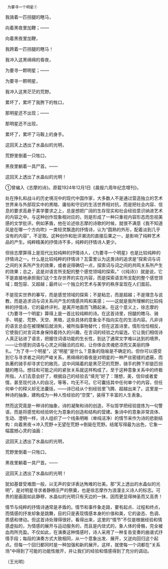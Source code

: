      为要寻一个明星① 

   我骑着一匹拐腿的瞎马，

   向着黑夜里加鞭；——

   向着黑夜里加鞭，

   我跨着一匹拐腿的瞎马！

   我冲入这黑绵绵的昏夜，

   为要寻一颗明星；——

   为要寻一颗明星，

   我冲入这黑茫茫的荒野。

   累坏了，累坏了我胯下的牲口，

   那明星还不出现；——

   那明星还不出现，

   累坏了，累坏了马鞍上的身手。

   这回天上透出了水晶似的光明，

   荒野里倒着一只牲口，

   黑夜里躺着一具尸首。——

   这回天上透出了水晶似的光明！

   ①曾编入《志摩的诗》。原载1924年12月1日《晨报六周年纪念增刊》。 

   处在挣扎和战斗的历史境况中的现代中国作家，大多数人不是通过营造独立的艺术世界来与外部现实中的黑暗、庸俗和守旧的生活世界相对抗，而是把社会内容、信息的要求高悬于美学要求之上，总是想把广阔的生存现实和社会经验意识纳进艺术的内容之中。与这种创作现象相对应的，则是形成了一种只重视内容形态而忽视美感的文学批评。例如茅盾，他在论述徐志摩的诗歌的时候，就很不满意《我不知道风是在哪一个方向吹》一类轻灵飘逸的抒情诗，认为“圆熟的外形，配着淡到几乎没有的内容”，不足取。这种创作和批评潮流的直接后果之一，是影响了纯粹艺术品的产生。纯粹精美的抒情诗不多，纯粹的抒情诗人更少。

   但徐志摩算得上是现代比较纯粹的抒情诗人，《为要寻一个明星》也是比较纯粹的抒情诗之一。什么是比较纯粹的抒情诗？瓦雷里认为这类诗的追求是“探索词与词之间的关系所产生的效果，或者说得确切一点，探索词与词之间的共鸣关系所产生的效果；总之，这是对语言所支配的整个感觉领域的探索。”（《纯诗》）就是说，它不是直接地承担我们这个生存世界的实在内容，而是探索语言所支配的整个感觉领域；既包容、又超越；最终以一个独立的艺术与美学的秩序呈现在人们面前。

   不是现实世界的摹写，而是感觉领域的探索；不是粘恋，而是超越；不是理念与说教，而是追求词与词关系间产生的情感共鸣和美感；——这就是我所理解的比较纯粹的抒情诗，它的最终评判，是离开地面而飞腾起来。在这个意义上，徐志摩的《为要寻一个明星》算得上是一首比较纯粹的诗。在这首诗里，拐腿的瞎马、骑手、明星、荒野、天空、黑暗，这些具体的意象全不指向实在的生活内容。凡非诗的语言总会在被理解后就消失，被所指事物替代；但在这首诗里，情形恰恰相反，它使我们对言词本身保持着持久的兴趣，在言词的经验之内留连。它让我们相信诗人真正钻进了语言，把握住词语功能的生长性，到达了通常文字难以达到的境界，——让你感到词语与心灵之间融洽的应和，让你体会灵魂悲凉而又美丽的挣扎。“为了寻一个明星”，这“明星”是什么？意象的隐喻是不确定的。但你可以感受到它与寻求者之间的严峻关系，黑绵绵的昏夜是对明星的一种严丝密缝的遮蔽，而执著的骑手却寻求它的敞亮，这中间隔着的是黑茫茫的荒野，骑手的胯下却是匹拐腿的瞎马。想往和可能之间的紧张关系就这样构成了。至于这种意象关系中的终极所指，人们去意会好了，根据自己的经验去“填充”好了：理想，美，信仰或者爱情，甚至现代诗人的自况，等等，均无不可。它可囊括其中任何单个的内容，但任何单个的释义却无法囊括，——诗已经从个别经验里飞腾、超越出来了。这里是一种诗的抽象，建构成为一种人性经验的“空筐”，装得下丰富的人生表象。

   然而这究竟是一种诗的抽象，诗的凝聚和诗的创造，不似哲学把经验提炼为一句警语，而是将感觉和经验转化为意象的创造和结构的营建。象诗中的意象非常具体、生动、澄明一样，诗人组织了一个线条明晰（单纯洁净）的情节来作为诗的悲剧结构：向着黑夜→冲入荒野→无望在荒野→倒毙在荒野。结尾写得最为出色，它象一幅震撼心灵的油画：

   这回天上透出了水晶似的光明，

   荒野里倒着一只牲口，

   黑夜里躺着一具尸首。——

   这回天上透出了水晶似的光明！

   犹如基督受难图一般，以无声的安详表达殉难的壮美。那“天上透出的水晶似的光明”，是对明星寻求者静穆庄严的祭奠，也是徐志摩作为浪漫主义诗人的标志。可贵的是画面如此静穆，水晶似的光明只有天边的一抹，因而更显得神圣而又高贵！

   情节与纯粹的抒情诗通常是矛盾的。情节和事件象走路，要有起点、过程和终点，而情感的抒发却象是跳舞，目的只是表现情感本身的价值和美，它的姿态、色调、质感和律动。但这首诗处理得很好。看得出来，这里的“情节”不仅是根据经验和情感虚拟的，为情感的展开与运动服务的，而且是内敛式的，象人体的骨骼，完全被血肉所充盈。不仅如此，在演奏这种情感时，诗人采用了一种复沓变奏的曲谱式抒情手段；每段的演奏方式大致相同，从一个意象出发、展开，又逆向回归这个起点。但每一个回归都同时是一种加强和新的展开。这样，就使每一个词都在“关系场”中得到了可能的功能性敞开，并让我们的经验和情感得到了充分的调动。

   （王光明）

